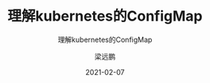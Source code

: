 ---
layout:     post 
title:      "理解kubernetes的ConfigMap"
subtitle:   "理解kubernetes的ConfigMap"
description: " "
date:       2021-02-07
author:     "梁远鹏"
image: "https://res.cloudinary.com/lyp/image/upload/v1612709780/hugo/blog.github.io/pexels-matt-hardy-2568001.jpg"
published: false
tags:
    - kubernetes
    - CloudNative
    - ConfigMap
    - 玩转Kubernetes
categories: 
    - kubernetes
---